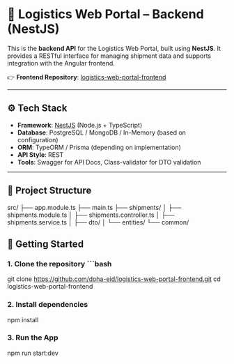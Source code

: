 # 🚚 Logistics Web Portal – Backend (NestJS)

This is the **backend API** for the Logistics Web Portal, built using **NestJS**. It provides a RESTful interface for managing shipment data and supports integration with the Angular frontend.

👉 **Frontend Repository**: [logistics-web-portal-frontend](https://github.com/doha-eid/WebPortal)

---

## ⚙️ Tech Stack

- **Framework**: [NestJS](https://nestjs.com/) (Node.js + TypeScript)
- **Database**: PostgreSQL / MongoDB / In-Memory (based on configuration)
- **ORM**: TypeORM / Prisma (depending on implementation)
- **API Style**: REST
- **Tools**: Swagger for API Docs, Class-validator for DTO validation

---

## 📁 Project Structure
src/
├── app.module.ts
├── main.ts
├── shipments/
│ ├── shipments.module.ts
│ ├── shipments.controller.ts
│ ├── shipments.service.ts
│ ├── dto/
│ └── entities/
└── common/

## 🚀 Getting Started

### 1. Clone the repository ```bash
git clone https://github.com/doha-eid/logistics-web-portal-frontend.git
cd logistics-web-portal-frontend

### 2. Install dependencies
npm install
### 3. Run the App
npm run start:dev


